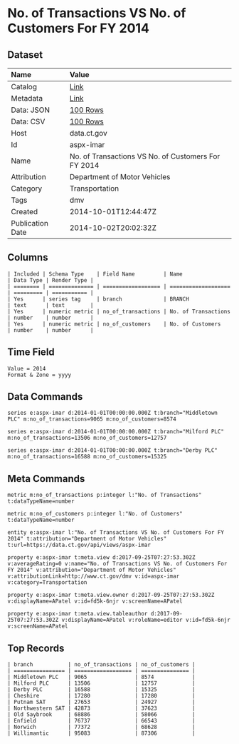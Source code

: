 # No. of Transactions VS No. of Customers For FY 2014

## Dataset

| Name | Value |
| :--- | :---- |
| Catalog | [Link](https://catalog.data.gov/dataset/no-of-transactions-vs-no-of-customers-for-fy-2014) |
| Metadata | [Link](https://data.ct.gov/api/views/aspx-imar) |
| Data: JSON | [100 Rows](https://data.ct.gov/api/views/aspx-imar/rows.json?max_rows=100) |
| Data: CSV | [100 Rows](https://data.ct.gov/api/views/aspx-imar/rows.csv?max_rows=100) |
| Host | data.ct.gov |
| Id | aspx-imar |
| Name | No. of Transactions VS No. of Customers For FY 2014 |
| Attribution | Department of Motor Vehicles |
| Category | Transportation |
| Tags | dmv |
| Created | 2014-10-01T12:44:47Z |
| Publication Date | 2014-10-02T20:02:32Z |

## Columns

```ls
| Included | Schema Type    | Field Name         | Name                | Data Type | Render Type |
| ======== | ============== | ================== | =================== | ========= | =========== |
| Yes      | series tag     | branch             | BRANCH              | text      | text        |
| Yes      | numeric metric | no_of_transactions | No. of Transactions | number    | number      |
| Yes      | numeric metric | no_of_customers    | No. of Customers    | number    | number      |
```

## Time Field

```ls
Value = 2014
Format & Zone = yyyy
```

## Data Commands

```ls
series e:aspx-imar d:2014-01-01T00:00:00.000Z t:branch="Middletown PLC" m:no_of_transactions=9065 m:no_of_customers=8574

series e:aspx-imar d:2014-01-01T00:00:00.000Z t:branch="Milford PLC" m:no_of_transactions=13506 m:no_of_customers=12757

series e:aspx-imar d:2014-01-01T00:00:00.000Z t:branch="Derby PLC" m:no_of_transactions=16588 m:no_of_customers=15325
```

## Meta Commands

```ls
metric m:no_of_transactions p:integer l:"No. of Transactions" t:dataTypeName=number

metric m:no_of_customers p:integer l:"No. of Customers" t:dataTypeName=number

entity e:aspx-imar l:"No. of Transactions VS No. of Customers For FY 2014" t:attribution="Department of Motor Vehicles" t:url=https://data.ct.gov/api/views/aspx-imar

property e:aspx-imar t:meta.view d:2017-09-25T07:27:53.302Z v:averageRating=0 v:name="No. of Transactions VS No. of Customers For FY 2014" v:attribution="Department of Motor Vehicles" v:attributionLink=http://www.ct.gov/dmv v:id=aspx-imar v:category=Transportation

property e:aspx-imar t:meta.view.owner d:2017-09-25T07:27:53.302Z v:displayName=APatel v:id=fd5k-6njr v:screenName=APatel

property e:aspx-imar t:meta.view.tableauthor d:2017-09-25T07:27:53.302Z v:displayName=APatel v:roleName=editor v:id=fd5k-6njr v:screenName=APatel
```

## Top Records

```ls
| branch           | no_of_transactions | no_of_customers | 
| ================ | ================== | =============== | 
| Middletown PLC   | 9065               | 8574            | 
| Milford PLC      | 13506              | 12757           | 
| Derby PLC        | 16588              | 15325           | 
| Cheshire         | 17280              | 17280           | 
| Putnam SAT       | 27653              | 24927           | 
| Northwestern SAT | 42873              | 37623           | 
| Old Saybrook     | 68886              | 58066           | 
| Enfield          | 76737              | 66543           | 
| Norwich          | 77372              | 68628           | 
| Willimantic      | 95083              | 87306           | 
```